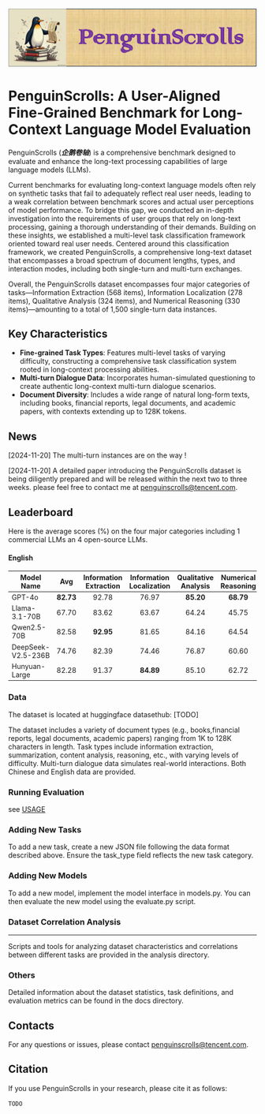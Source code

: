 ![](1.gif)

# PenguinScrolls: A User-Aligned Fine-Grained Benchmark for Long-Context Language Model Evaluation

PenguinScrolls (***企鹅卷轴***) is a comprehensive benchmark designed to evaluate and enhance the long-text processing capabilities of large language models (LLMs).

Current benchmarks for evaluating long-context language models often rely on synthetic tasks that fail to  adequately reflect real user needs, leading to a weak correlation between benchmark scores and actual user perceptions of model performance. To bridge this gap,  we conducted an in-depth investigation into the requirements of user groups that rely on long-text processing, gaining a thorough understanding of their demands. 
Building on these insights, we established a multi-level task classification framework oriented toward real user needs. Centered around this classification framework, we created PenguinScrolls, a comprehensive long-text dataset that encompasses a broad spectrum of document lengths, types, and interaction modes, including both single-turn and multi-turn exchanges.

Overall, the PenguinScrolls dataset encompasses four major categories of tasks—Information Extraction (568 items), Information Localization (278 items), Qualitative Analysis (324 items), and Numerical Reasoning (330 items)—amounting to a total of 1,500 single-turn data instances. 



## Key Characteristics

* **Fine-grained Task Types**: Features multi-level tasks of varying difficulty, constructing a comprehensive task classification system rooted in long-context processing abilities.
* **Multi-turn Dialogue Data**: Incorporates human-simulated questioning to create authentic long-context multi-turn dialogue scenarios.
* **Document Diversity**: Includes a wide range of natural long-form texts, including books, financial reports, legal documents, and academic papers, with contexts extending up to 128K tokens.

## News
[2024-11-20] The multi-turn instances are on the way !

[2024-11-20] A detailed paper introducing the PenguinScrolls dataset is being diligently prepared and will be released within the next two to three weeks. please feel free to contact me at penguinscrolls@tencent.com.

## Leaderboard
Here is the average scores (%) on the four major categories including 1 commercial LLMs an 4 open-source LLMs.


#### English
| Model Name       |  Avg  | Information Extraction | Information Localization | Qualitative Analysis | Numerical Reasoning |
| ---------------- | :---: | :--------------------: | :----------------------: | :------------------: | :-----------------: |
| GPT-4o           |  **82.73**   |           92.78           |            76.97            |          **85.20**          |         **68.79**          |
| Llama-3.1-70B    |  67.70   |           83.62           |            63.67            |          64.24          |         45.75          |
| Qwen2.5-70B |  82.58   |           **92.95**           |            81.65            |          84.16          |         64.54          |
| DeepSeek-V2.5-236B    |  74.76   |           82.39           |            74.46            |          76.87          |         60.60          |
| Hunyuan-Large      |  82.28   |           91.37           |            **84.89**            |          85.10          |         62.72          |





### Data

The dataset is located at huggingface datasethub: [TODO]

The dataset includes a variety of document types (e.g., books,financial reports, legal documents, academic papers) ranging from 1K to 128K characters in length. Task types include information extraction, summarization, content analysis, reasoning, etc., with varying levels of difficulty. Multi-turn dialogue data simulates real-world interactions. Both Chinese and English data are provided.

### Running Evaluation

see [USAGE](./USAGE.md)


### Adding New Tasks

To add a new task, create a new JSON file following the data format described above. Ensure the task_type field reflects the new task category.

### Adding New Models

To add a new model, implement the model interface in models.py. You can then evaluate the new model using the evaluate.py script.

### Dataset Correlation Analysis
****
Scripts and tools for analyzing dataset characteristics and correlations between different tasks are provided in the analysis directory.

### Others

Detailed information about the dataset statistics, task definitions, and evaluation metrics can be found in the docs directory.

## Contacts
For any questions or issues, please contact penguinscrolls@tencent.com.

## Citation

If you use PenguinScrolls in your research, please cite it as follows:


```
TODO
```



